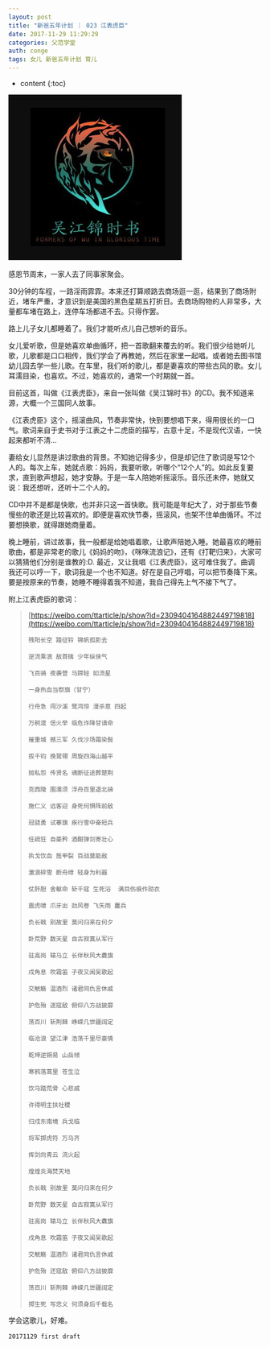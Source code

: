 ```yaml
---
layout: post
title: "新爸五年计划 ｜ 023 江表虎臣"
date: 2017-11-29 11:29:29
categories: 父范学堂
auth: conge
tags: 女儿 新爸五年计划 育儿
---
```

* content
{:toc}

![](/assets/images/父范学堂/118382-211351f2091b53a9.png)

感恩节周末，一家人去了同事家聚会。

30分钟的车程，一路淫雨霏霏。本来还打算顺路去商场逛一逛，结果到了商场附近，堵车严重，才意识到是美国的黑色星期五打折日。去商场购物的人非常多，大量都车堵在路上，连停车场都进不去。只得作罢。

路上儿子女儿都睡着了。我们才能听点儿自己想听的音乐。

女儿爱听歌，但是她喜欢单曲循环，把一首歌翻来覆去的听。我们很少给她听儿歌，儿歌都是口口相传，我们学会了再教她，然后在家里一起唱。或者她去图书馆幼儿园去学一些儿歌。在车里，我们听的歌儿，都是妻喜欢的带些古风的歌。女儿耳濡目染，也喜欢。不过，她喜欢的，通常一个时期就一首。

目前这首，叫做《江表虎臣》，来自一张叫做《吴江锦时书》的CD。我不知道来源，大概一个三国同人故事。





《江表虎臣》这个，摇滚曲风，节奏非常快，快到要想唱下来，得用很长的一口气。歌词来自于史书对于江表之十二虎臣的描写，古意十足，不是现代汉语，一快起来都听不清... 

妻给女儿显然是讲过歌曲的背景。不知她记得多少，但是却记住了歌词是写12个人的。每次上车，她就点歌：妈妈，我要听歌，听哪个“12个人”的。如此反复要求，直到歌声想起，她才安静。于是一车人陪她听摇滚乐。音乐还未停，她就又说：我还想听，还听十二个人的。

CD中并不是都是快歌，也并非只这一首快歌。我可能是年纪大了，对于那些节奏慢些的歌还是比较喜欢的。即便是喜欢快节奏，摇滚风，也架不住单曲循环。不过要想换歌，就得跟她商量着。

晚上睡前，讲过故事，我一般都是给她唱着歌，让歌声陪她入睡。她最喜欢的睡前歌曲，都是非常老的歌儿《妈妈的吻》，《咪咪流浪记》，还有《打靶归来》，大家可以猜猜他们分别是谁教的:D. 最近，又让我唱《江表虎臣》，这可难住我了。曲调我还可以哼一下，歌词我是一个也不知道。好在是自己哼唱，可以把节奏降下来。要是按原来的节奏，她睡不睡得着我不知道，我自己得先上气不接下气了。

附上江表虎臣的歌词：

>   [https://weibo.com/ttarticle/p/show?id=2309404164882449719818](https://weibo.com/ttarticle/p/show?id=2309404164882449719818)
>
>     残阳长空 踏征铃 锦帆孤影去
> 
>     逆流乘浪 敌首擒 少年纵侠气
> 
>     飞百骑 夜袭营 马蹄轻 如流星 
> 
>     一身热血当祭旗（甘宁）
> 
>     行舟急 闯沙溪 鹭鸿惊 漫杀意 四起
> 
>     万舸渡 信火举 临危诈降甘请命
> 
>     摧重城 撼三军 久伐沙场霜染鬓
> 
>     拔千钧 挽鹫翎 周旋四海山越平
> 
>     抛私怨 传贤名 魂断征途葬楚荆
> 
>     克西陵 围濡须 浮舟百里退北骑
> 
>     施仁义 远客迎 身死何惧阵前敌
>
>     冠骁勇 试搴旗 疾行雪中奋短兵
> 
>     任疏狂 自豪矜 酒酣弹剑寄壮心
> 
>     执戈饮血 旌甲裂 百战莫能敌
> 
>     激浪碎雪 断舟绁 轻身为利器
> 
>     仗肝胆 舍躯命 斩千寇 生死浴  满目伤痕作勋衣 
> 
>     震虎啸 爪牙出 劲风卷 飞矢雨 鏖兵
> 
>     负长戟 别故里 莫问归来在何夕
> 
>     卧荒野 数天星 自古寂寞从军行
> 
>     驻高岗 辕马立 长伴秋风大纛旗
> 
>     戍角息 吹霜笛 子夜又闻吴歌起
> 
>     交觥觞 温酒烈 诸君同仇言休戚
> 
>     护危殆 逐寇敌 俯仰八方战披靡
> 
>     荡百川 斩荆棘 峥嵘几世疆阔定
> 
>     临沧浪 望江津 浩荡千里尽豪情
> 
>     乾坤逆朔易 山岳倾
> 
>     寒鸦落蒿里 苍生泣
> 
>     饮马踏荒骨 心悲戚
> 
>     许得明主扶社稷
> 
>     归戍东南境 兵戈临
> 
>     将军掷虎符 万马齐
> 
>     挥剑向青云 流火起
> 
>     煌煌炎海焚天地
> 
>     负长戟 别故里 莫问归来在何夕
> 
>     卧荒野 数天星 自古寂寞从军行
> 
>     驻高岗 辕马立 长伴秋风大纛旗
> 
>     戍角息 吹霜笛 子夜又闻吴歌起
> 
>     交觥觞 温酒烈 诸君同仇言休戚
> 
>     护危殆 还寇敌 俯仰八方战披靡
> 
>     荡百川 斩荆棘 峥嵘几世疆阔定
> 
>     掷生死 写忠义 何须身后千载名

学会这歌儿，好难。

```
20171129 first draft
```
